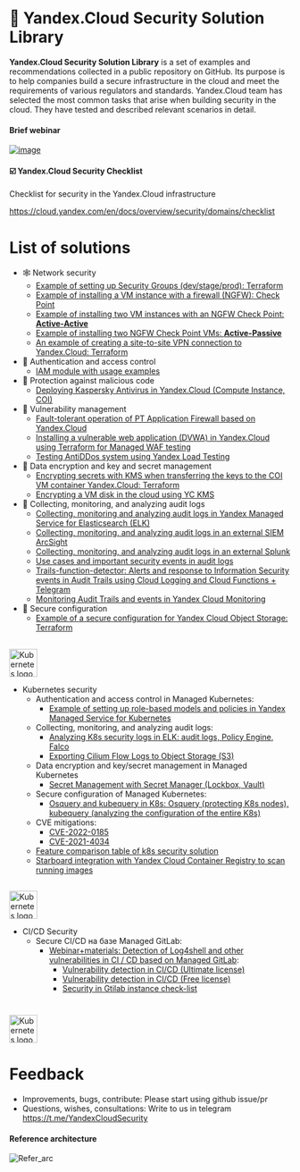 # 🔐 Yandex.Cloud Security Solution Library

**Yandex.Cloud Security Solution Library** is a set of examples and recommendations collected in a public repository on GitHub. Its purpose is to help companies build a secure infrastructure in the cloud and meet the requirements of various regulators and standards. Yandex.Cloud team has selected the most common tasks that arise when building security in the cloud. They have tested and described relevant scenarios in detail.

#### Brief webinar 
[![image](https://user-images.githubusercontent.com/85429798/146542425-b250c494-9a3c-4744-897d-5f65849355d5.png)](https://www.youtube.com/watch?v=WZOB9ow0WrA)


#### ☑️ Yandex.Cloud Security Checklist
Checklist for security in the Yandex.Cloud infrastructure

https://cloud.yandex.com/en/docs/overview/security/domains/checklist

# List of solutions
- 🕸 Network security
  - [Example of setting up Security Groups (dev/stage/prod): Terraform](https://github.com/yandex-cloud/yc-solution-library-for-security/tree/master/network-sec/segmentation)
  - [Example of installing a VM instance with a firewall (NGFW): Check Point](https://github.com/yandex-cloud/yc-solution-library-for-security/tree/master/network-sec/checkpoint-1VM)
  - [Example of installing two VM instances with an NGFW Check Point: **Active-Active**](https://github.com/yandex-cloud/yc-solution-library-for-security/blob/master/network-sec/checkpoint-2VM_active-active/README.md)
  - [Example of installing two NGFW Check Point VMs: **Active-Passive**](https://github.com/yandex-cloud/yc-solution-library-for-security/blob/master/network-sec/checkpoint-2VM_active-passive/README.md)
  - [An example of creating a site-to-site VPN connection to Yandex.Cloud: Terraform](https://github.com/yandex-cloud/yc-solution-library-for-security/tree/master/network-sec/vpn)
- 🔑 Authentication and access control
  - [IAM module with usage examples](https://github.com/yandex-cloud/yc-solution-library-for-security/tree/master/auth_and_access/iam#identity-and-access-management-iam-terraform-module-for-yandexcloud)
- 🦠 Protection against malicious code
  - [Deploying Kaspersky Antivirus in Yandex.Cloud (Compute Instance, COI)](https://github.com/yandex-cloud/yc-solution-library-for-security/tree/master/malware-defense/kaspersy-install-in-yc)
- 🐞 Vulnerability management
  - [Fault-tolerant operation of PT Application Firewall based on Yandex.Cloud](https://github.com/yandex-cloud/yc-solution-library-for-security/tree/master/vuln-mgmt/unmng-waf-ptaf-cluster)
  - [Installing a vulnerable web application (DVWA) in Yandex.Cloud using Terraform for Managed WAF testing](https://github.com/yandex-cloud/yc-solution-library-for-security/tree/master/vuln-mgmt/vulnerable-web-app-waf-test)
  - [Testing AntiDDos system using Yandex Load Testing](https://github.com/yandex-cloud/yc-solution-library-for-security/blob/master/vuln-mgmt/anti-ddos-lt/README_RU.md)
- 🔏 Data encryption and key and secret management
  - [Encrypting secrets with KMS when transferring the keys to the COI VM container Yandex.Cloud: Terraform](https://github.com/yandex-cloud/yc-solution-library-for-security/tree/master/encrypt_and_keys/terraform%2BKMS%2BCOI)
  - [Encrypting a VM disk in the cloud using YC KMS](https://github.com/yandex-cloud/yc-solution-library-for-security/tree/master/encrypt_and_keys/encrypt_disk_VM)
- 🔎 Collecting, monitoring, and analyzing audit logs
  - [Collecting, monitoring and analyzing audit logs in Yandex Managed Service for Elasticsearch (ELK)](https://github.com/yandex-cloud/yc-solution-library-for-security/tree/master/auditlogs/export-auditlogs-to-ELK_main)
  - [Collecting, monitoring, and analyzing audit logs in an external SIEM ArcSight](https://github.com/yandex-cloud/yc-solution-library-for-security/tree/master/auditlogs/export-auditlogs-to-ArcSight)
  - [Collecting, monitoring, and analyzing audit logs in an external Splunk](https://github.com/yandex-cloud/yc-solution-library-for-security/tree/master/auditlogs/export-auditlogs-to-Splunk)
  - [Use cases and important security events in audit logs](https://github.com/yandex-cloud/yc-solution-library-for-security/tree/master/auditlogs/_use_cases_and_searches)
  - [Trails-function-detector: Alerts and response to Information Security events in Audit Trails using Cloud Logging and Cloud Functions + Telegram](https://github.com/yandex-cloud/yc-solution-library-for-security/tree/master/auditlogs/trails-function-detector)
  - [Monitoring Audit Trails and events in Yandex Cloud Monitoring](https://github.com/yandex-cloud/yc-solution-library-for-security/tree/master/auditlogs/trail_monitoring)
- 👮 Secure configuration
  - [Example of a secure configuration for Yandex Cloud Object Storage: Terraform](https://github.com/yandex-cloud/yc-solution-library-for-security/tree/master/configuration/hardening_bucket)
##
<a href="https://kubernetes.io/">
    <img src="https://github.com/magnologan/awesome-k8s-security/blob/master/logo.png"
         alt="Kubernetes logo" title="Kubernetes" height="50" width="50" />
</a></br>

- Kubernetes security
  - Authentication and access control in Managed Kubernetes:
    - [Example of setting up role-based models and policies in Yandex Managed Service for Kubernetes](https://github.com/yandex-cloud/yc-solution-library-for-security/tree/master/kubernetes-security/auth_and_access/role-model-example)
  - Collecting, monitoring, and analyzing audit logs:
    - [Analyzing K8s security logs in ELK: audit logs, Policy Engine, Falco](https://github.com/yandex-cloud/yc-solution-library-for-security/tree/master/auditlogs/export-auditlogs-to-ELK_k8s)
    - [Exporting Cilium Flow Logs to Object Storage (S3)](https://github.com/yandex-cloud/yc-solution-library-for-security/tree/master/auditlogs/cilium-s3)
  - Data encryption and key/secret management in Managed Kubernetes
    - [Secret Management with Secret Manager (Lockbox, Vault)](https://github.com/yandex-cloud/yc-solution-library-for-security/tree/master/kubernetes-security/encrypt_and_keys/secret-management)
  - Secure configuration of Managed Kubernetes:
    - [Osquery and kubequery in K8s: Osquery (protecting K8s nodes), kubequery (analyzing the configuration of the entire K8s)](https://github.com/yandex-cloud/yc-solution-library-for-security/tree/master/kubernetes-security/osquery-kubequery)
  - CVE mitigations:
    - [CVE-2022-0185](https://github.com/yandex-cloud/yc-solution-library-for-security/tree/master/kubernetes-security/cve-quickfix/CVE-2022-0185)
    - [CVE-2021-4034](https://github.com/yandex-cloud/yc-solution-library-for-security/tree/master/kubernetes-security/cve-quickfix/CVE-2021-4034)
  - [Feature comparison table of k8s security solution](https://github.com/yandex-cloud/yc-solution-library-for-security/tree/master/kubernetes-security/choice_of_solutions)
  - [Starboard integration with Yandex Cloud Container Registry to scan running images](https://github.com/yandex-cloud/yc-solution-library-for-security/tree/master/kubernetes-security/starboard_and_yc-cr)

##
<a href="https://kubernetes.io/">
    <img src="https://logowik.com/content/uploads/images/gitlab8368.jpg"
         alt="Kubernetes logo" title="Kubernetes" height="50" width="50" />
</a></br>

- CI/CD Security
  - Secure CI/CD на базе Managed GitLab:
    - [Webinar+materials: Detection of Log4shell and other vulnerabilities in CI / CD based on Managed GitLab](https://github.com/yandex-cloud/yc-solution-library-for-security/tree/master/secure_ci_cd/secure_ci_cd_with_webinar):
      - [Vulnerability detection in CI/CD (Ultimate license)](https://github.com/yandex-cloud/yc-solution-library-for-security/tree/master/secure_ci_cd/secure_ci_cd_with_webinar/ultimate_secure_ci_cd)
      - [Vulnerability detection in CI/CD (Free license)](https://github.com/yandex-cloud/yc-solution-library-for-security/tree/master/secure_ci_cd/secure_ci_cd_with_webinar/free_secure_ci_cd)
      - [Security in Gtilab instance check-list](https://github.com/yandex-cloud/yc-solution-library-for-security/tree/master/secure_ci_cd/secure_ci_cd_with_webinar/gitlab_instance_sec_checklist)

#
<a href="https://kubernetes.io/">
    <img src="https://upload.wikimedia.org/wikipedia/commons/thumb/8/83/Telegram_2019_Logo.svg/1200px-Telegram_2019_Logo.svg.png"
         alt="Kubernetes logo" title="Kubernetes" height="50" width="50" />
</a></br>



# Feedback 
- Improvements, bugs, contribute: Please start using github issue/pr
- Questions, wishes, consultations: Write to us in telegram https://t.me/YandexCloudSecurity

#### Reference architecture
![Refer_arc](https://user-images.githubusercontent.com/85429798/132501079-0bd89876-2cc9-405b-aac3-ea65ac1fb6d2.png)
